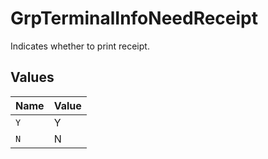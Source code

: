 # GrpTerminalInfoNeedReceipt

Indicates whether to print receipt.



## Values

| Name  | Value |
| ----- | ----- |
| `Y`   | Y     |
| `N`   | N     |